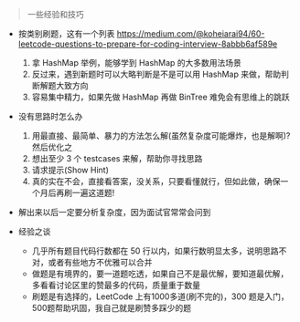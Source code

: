 > 一些经验和技巧

* 按类别刷题，这有一个列表 https://medium.com/@koheiarai94/60-leetcode-questions-to-prepare-for-coding-interview-8abbb6af589e
    1. 拿 HashMap 举例，能够学到 HashMap 的大多数用法场景
    2. 反过来，遇到新题时可以大略判断是不是可以用 HashMap 来做，帮助判断解题大致方向
    3. 容易集中精力，如果先做 HashMap 再做 BinTree 难免会有思维上的跳跃

* 没有思路时怎么办
    1. 用最直接、最简单、暴力的方法怎么解(虽然复杂度可能爆炸，也是解啊)? 然后优化之
    2. 想出至少 3 个 testcases 来解，帮助你寻找思路
    3. 请求提示(Show Hint)
    4. 真的实在不会，直接看答案，没关系，只要看懂就行，但如此做，确保一个月后再刷一遍这道题!

* 解出来以后一定要分析复杂度，因为面试官常常会问到

* 经验之谈
    * 几乎所有题目代码行数都在 50 行以内，如果行数明显太多，说明思路不对，或者有些地方不优雅可以合并
    * 做题是有境界的，要一道题吃透，如果自己不是最优解，要知道最优解，多看看讨论区里的赞最多的代码，质量重于数量
    * 刷题是有选择的，LeetCode 上有1000多道(刷不完的)，300 题是入门，500题帮助巩固，我自己就是刷赞多踩少的题
